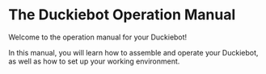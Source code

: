 # The Duckiebot Operation Manual

Welcome to the operation manual for your Duckiebot!

In this manual, you will learn how to assemble and operate your Duckiebot, as well as how to set up your working environment.

```{tableofcontents}
```

